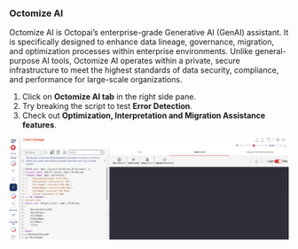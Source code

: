 ### Octomize AI

Octomize AI is Octopai’s enterprise-grade Generative AI (GenAI) assistant. It is specifically designed to enhance data lineage, governance, migration, and optimization processes within enterprise environments. Unlike general-purpose AI tools, Octomize AI operates within a private, secure infrastructure to meet the highest standards of data security, compliance, and performance for large-scale organizations.

1. Click on **Octomize AI tab** in the right side pane.  
2. Try breaking the script to test **Error Detection**.  
3. Check out **Optimization, Interpretation and Migration Assistance features**.


![Octomize AI](./images/octomize-ai.png)
